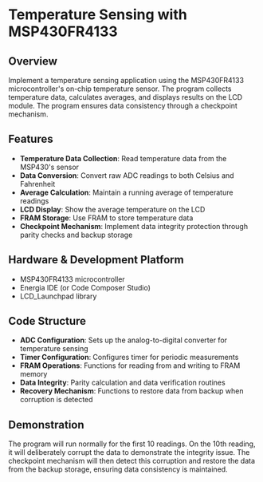 # Temperature Sensing with MSP430FR4133

## Overview
Implement a temperature sensing application using the MSP430FR4133 microcontroller's on-chip temperature sensor. The program collects temperature data, calculates averages, and displays results on the LCD module. The program ensures data consistency through a checkpoint mechanism.

## Features
- **Temperature Data Collection**: Read temperature data from the MSP430's sensor
- **Data Conversion**: Convert raw ADC readings to both Celsius and Fahrenheit
- **Average Calculation**: Maintain a running average of temperature readings
- **LCD Display**: Show the average temperature on the LCD
- **FRAM Storage**: Use FRAM to store temperature data
- **Checkpoint Mechanism**: Implement data integrity protection through parity checks and backup storage

## Hardware & Development Platform
- MSP430FR4133 microcontroller
- Energia IDE (or Code Composer Studio)
- LCD_Launchpad library

## Code Structure
- **ADC Configuration**: Sets up the analog-to-digital converter for temperature sensing
- **Timer Configuration**: Configures timer for periodic measurements
- **FRAM Operations**: Functions for reading from and writing to FRAM memory
- **Data Integrity**: Parity calculation and data verification routines
- **Recovery Mechanism**: Functions to restore data from backup when corruption is detected

## Demonstration
The program will run normally for the first 10 readings. On the 10th reading, it will deliberately corrupt the data to demonstrate the integrity issue. The checkpoint mechanism will then detect this corruption and restore the data from the backup storage, ensuring data consistency is maintained.
